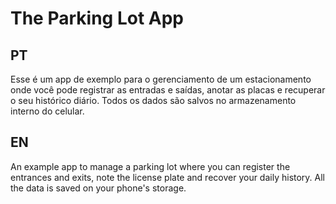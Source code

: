 # The Parking Lot App

## PT
Esse é um app de exemplo para o gerenciamento de um estacionamento onde você pode registrar as entradas e saídas, anotar as placas e recuperar o seu histórico diário. Todos os dados são salvos no armazenamento interno do celular.

## EN
An example app to manage a parking lot where you can register the entrances and exits, note the license plate and recover your daily history. All the data is saved on your phone's storage.

